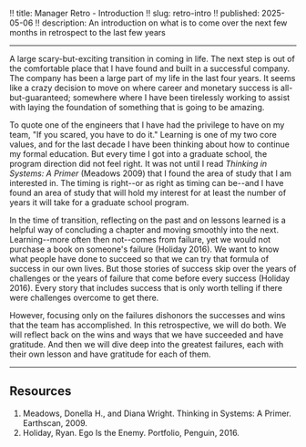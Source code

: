 !! title: Manager Retro - Introduction
!! slug: retro-intro
!! published: 2025-05-06
!! description: An introduction on what is to come over the next few months in retrospect to the last few years

---

A large scary-but-exciting transition in coming in life. The next step is out of the comfortable
place that I have found and built in a successful company. The company has been a large part of my
life in the last four years.  It seems like a crazy decision to move on where career and monetary
success is all-but-guaranteed; somewhere where I have been tirelessly working to assist with laying
the foundation of something that is going to be amazing.

To quote one of the engineers that I have had the privilege to have on my team, "If you scared, you
have to do it." Learning is one of my two core values, and for the last decade I have been thinking
about how to continue my formal education. But every time I got into a graduate school, the program
direction did not feel right. It was not until I read _Thinking in Systems: A Primer_ (Meadows 2009)
that I found the area of study that I am interested in. The timing is right--or as right as timing
can be--and I have found an area of study that will hold my interest for at least the number of
years it will take for a graduate school program.

In the time of transition, reflecting on the past and on lessons learned is a helpful way of
concluding a chapter and moving smoothly into the next. Learning--more often then not--comes from
failure, yet we would not purchase a book on someone's failure (Holiday 2016). We want to know what
people have done to succeed so that we can try that formula of success in our own lives. But those
stories of success skip over the years of challenges or the years of failure that come before every
success (Holiday 2016). Every story that includes success that is only worth telling if there were
challenges overcome to get there.

However, focusing only on the failures dishonors the successes and wins that the team has
accomplished. In this retrospective, we will do both. We will reflect back on the wins and ways that
we have succeeded and have gratitude. And then we will dive deep into the greatest failures, each
with their own lesson and have gratitude for each of them. 

---

## Resources

1. Meadows, Donella H., and Diana Wright. Thinking in Systems: A Primer. Earthscan, 2009.
2. Holiday, Ryan. Ego Is the Enemy. Portfolio, Penguin, 2016.
